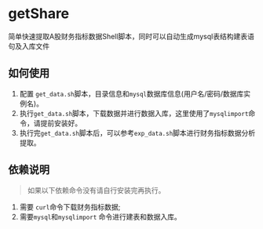 # getShare
简单快速提取A股财务指标数据Shell脚本，同时可以自动生成mysql表结构建表语句及入库文件

## 如何使用

1. 配置 `get_data.sh`脚本，目录信息和`mysql`数据库信息(用户名/密码/数据库实例名)。
2. 执行`get_data.sh`脚本，下载数据并进行数据入库，这里使用了`mysqlimport`命令，请提前安装好。
3. 执行完`get_data.sh`脚本后，可以参考`exp_data.sh`脚本进行财务指标数据分析提取。


## 依赖说明
> 如果以下依赖命令没有请自行安装完再执行。

1. 需要 `curl`命令下载财务指标数据;
2. 需要`mysql`和`mysqlimport` 命令进行建表和数据入库。



